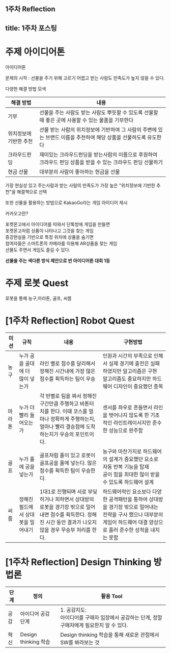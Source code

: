 1주차 Reflection
---
title: 1주차 포스팅
---

# 주제 아이디어톤

아이디어톤

문제의 시작 : 선물을 주기 위해 고르기 어렵고 받는 사람도 만족도가 높지 않을 수 있다.

다양한 해결 방법 모색
<table>
  <thread>
    <tr>
      <th>해결 방법</th>
      <th>내용</th>
   </tr>
 </thread>
 <tbody>
   <tr>
    <td>기부</td>
    <td>선물을 주는 사람도 받는 사람도 뿌듯할 수 있도록 선물할 때 좋은 곳에 사용할 수 있는 물품을 기부한다</td>
  </tr>
  <tr>
   <td>위치정보에 기반한 추천</td>
   <td>선물 받는 사람의 위치정보에 기반하여 그 사람의 주변에 있는 브랜드 이름을 추천하여 해당 상품을 선물하도록 유도한다</td>
  </tr>
  <tr>
   <td>크라우드펀딩</td>
   <td>재미있는 크라우드펀딩을 받는사람의 이름으로 후원하여 크라우드 펀딩 상품을 받을 수 있는 크라우드 펀딩 선물하기</td>
  </tr>
  <tr>
   <td>현금 선물</td>
   <td>대부분의 사람이 좋아하는 현금을 선물</td>
  </tr>  
 </tbody>
</table>
 
가장 현실성 있고 주는사람과 받는 사람의 만족도가 가장 높은 "위치정보에 기반한 추천"을 해결책으로 선택<br>

또한 선물을 활용하는 방법으로 KakaoGo라는 게임 아이디어 제시<br>

카카오고란?<br>

포켓몬고에서 아이디어를 따와서 단톡방에 게임을 만들면<br>
포켓몬고처럼 상품이 나타나고 그것을 찾는 게임<br>
증강현실을 기반으로 특정 위치에 상품을 숨기면 <br>
참여자들은 스마트폰의 카메라를 이용해 AR상품을 찾는 게임 <br>
선물도 주면서 게임도 즐길 수 있다.<br>

**선물을 주는 색다른 방식 제안으로 반 아이디어톤 대회 1등**


# 주제 로봇 Quest

로봇을 통해 농구,마라톤, 골프, 씨름

<h1 id="1주차-로봇퀘스트">[1주차 Reflection] Robot Quest</h1>

<table>
 <thead>
   <tr>
     <th>미션</th>
     <th>규칙</th>
     <th>내용</th>
     <th>구현방법</th>
   </tr>
 </thead>
 <tbody>
   <tr>
     <td>농구</td>
     <td>누가 공을 골대에 더 많이 넣는가</td>
     <td>라인 별로 점수를 달리해서 정해진 시간내에 가장 많은 점수를 획득하는 팀이 우승 </td>
     <td>인원과 시간의 부족으로 인해서 실제 경기에 출전은 실패하였지만 알고리즘은 구현</br>
        알고리즘도 중요하지만 하드웨어 디자인이 중요했던 종목</td>
   </tr>
   <tr>
     <td>마라톤</td>
     <td>누가 더 빨리 들어오는가</td>
     <td>각 반별로 팀을 짜서 정해진 구간만큼 주행하고 바톤터치를 한다. 이때 코스를 얼마나 정확하게 주행하는지, 얼마나 빨리 결승점에 도착하는지가 우승의 포인트이다.</td>
     <td>센서를 좌우로 흔들면서 라인을 벗어나지 않도록 한 기초적인 라인트레이서지만 준수한 성능으로 완주함 </br>
   </tr>
   <tr>
     <td>골프</td>
     <td>누가 홀에 공을 넣는가 </td>
     <td>골프처럼 홀이 있고 로봇이 골프공을 홀에 넣는다. 많은 점수를 획득한 팀이 우승한다.</td>
     <td>농구와 마찬가지로 하드웨어의 설계가 중요했던 요소로 자동 반복 기능을 탑재</br>
          공이 힘을 최대한 많이 받을 수 있도록 하드웨어 설계</td>
   </tr>
   <tr>
     <td>씨름</td>
     <td>정해진 필드에서 상대 봇을 밀어내기</td>
     <td>1대1로 진행되며 서로 부딪히거나 피하면서 상대방의 로봇을 경기장 밖으로 밀어내면 점수를 획득한다. 정해진 시간 동안 결과가 나오지 않을 경우 무승부 처리를 한다.</td>
     <td>하드웨어적인 요소보다 다양한 공격패턴을 통하여 상대방을 경기장 밖으로 밀어내는 전략을 구사 했으나 대부분의 게임이 하드웨어 대결 양상으로 흘러 준수한 성적을 내지는 못함</td>
   </tr>
 </tbody>
</table>

<h1 id="1주차-reflection-design-thinking-방법론">[1주차 Reflection] Design Thinking 방법론</h1>

<table>
 <thead>
   <tr>
     <th>단계</th>
     <th>정의</th>
     <th>활용 Tool</th>
   </tr>
 </thead>
 <tbody>
   <tr>
     <td>공감</td>
     <td>아이디어 공감 단계</td>
     <td>1. 공감지도:<br />아이디어를 구매자 입장에서 공감하는 단계, 정말 구매자에게 필요한지 알 수 있다.</td>
   </tr>
   <tr>
     <td>혁신</td>
     <td> Design thinking 학습</td>
     <td>Design thinking 학습을 통해 새로운 관점에서 SW를 봐라보는 것</td>
   </tr>
 </tbody>
</table>
